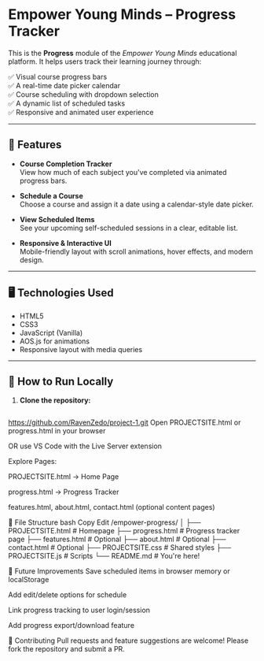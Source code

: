 # Empower Young Minds – Progress Tracker

This is the **Progress** module of the *Empower Young Minds* educational platform. It helps users track their learning journey through:

✅ Visual course progress bars  
✅ A real-time date picker calendar  
✅ Course scheduling with dropdown selection  
✅ A dynamic list of scheduled tasks  
✅ Responsive and animated user experience

---

## 🌟 Features

- **Course Completion Tracker**  
  View how much of each subject you've completed via animated progress bars.

- **Schedule a Course**  
  Choose a course and assign it a date using a calendar-style date picker.

- **View Scheduled Items**  
  See your upcoming self-scheduled sessions in a clear, editable list.

- **Responsive & Interactive UI**  
  Mobile-friendly layout with scroll animations, hover effects, and modern design.

---

## 🖥️ Technologies Used

- HTML5  
- CSS3  
- JavaScript (Vanilla)  
- AOS.js for animations  
- Responsive layout with media queries

---

## 🚀 How to Run Locally

1. **Clone the repository:**

   ```bash
https://github.com/RavenZedo/project-1.git
Open PROJECTSITE.html or progress.html in your browser

OR use VS Code with the Live Server extension

Explore Pages:

PROJECTSITE.html → Home Page

progress.html → Progress Tracker

features.html, about.html, contact.html (optional content pages)

📂 File Structure
bash
Copy
Edit
/empower-progress/
│
├── PROJECTSITE.html        # Homepage
├── progress.html           # Progress tracker page
├── features.html           # Optional
├── about.html              # Optional
├── contact.html            # Optional
├── PROJECTSITE.css         # Shared styles
├── PROJECTSITE.js          # Scripts
└── README.md               # You're here!

📌 Future Improvements
Save scheduled items in browser memory or localStorage

Add edit/delete options for schedule

Link progress tracking to user login/session

Add progress export/download feature

🤝 Contributing
Pull requests and feature suggestions are welcome!
Please fork the repository and submit a PR.
